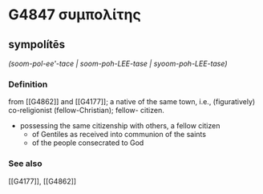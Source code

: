 # G4847 συμπολίτης

## sympolítēs

_(soom-pol-ee'-tace | soom-poh-LEE-tase | syoom-poh-LEE-tase)_

### Definition

from [[G4862]] and [[G4177]]; a native of the same town, i.e., (figuratively) co-religionist (fellow-Christian); fellow- citizen.

- possessing the same citizenship with others, a fellow citizen
  - of Gentiles as received into communion of the saints
  - of the people consecrated to God

### See also

[[G4177]], [[G4862]]

